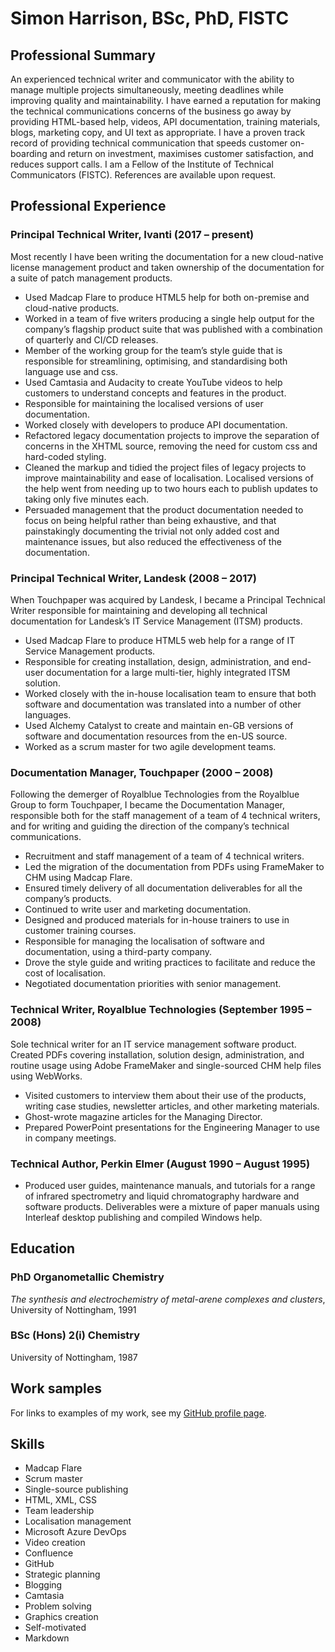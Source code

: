 # Simon Harrison, BSc, PhD, FISTC

## Professional Summary

An experienced technical writer and communicator with the ability to manage multiple projects simultaneously, meeting deadlines while improving quality and maintainability. I have earned a reputation for making the technical communications concerns of the business go away by providing HTML-based help, videos, API documentation, training materials, blogs, marketing copy, and UI text as appropriate. I have a proven track record of providing technical communication that speeds customer on-boarding and return on investment, maximises customer satisfaction, and reduces support calls.
I am a Fellow of the Institute of Technical Communicators (FISTC). References are available upon request.

## Professional Experience
### Principal Technical Writer, Ivanti (2017 – present)

Most recently I have been writing the documentation for a new cloud-native license management product and taken ownership of the documentation for a suite of patch management products.

- Used Madcap Flare to produce HTML5 help for both on-premise and cloud-native products.
- Worked in a team of five writers producing a single help output for the company’s flagship product suite that was published with a combination of quarterly and CI/CD releases.
- Member of the working group for the team’s style guide that is responsible for streamlining, optimising, and standardising both language use and css.
- Used Camtasia and Audacity to create YouTube videos to help customers to understand concepts and features in the product.
- Responsible for maintaining the localised versions of user documentation.
- Worked closely with developers to produce API documentation.
- Refactored legacy documentation projects to improve the separation of concerns in the XHTML source, removing the need for custom css and hard-coded styling.
- Cleaned the markup and tidied the project files of legacy projects to improve maintainability and ease of localisation. Localised versions of the help went from needing up to two hours each to publish updates to taking only five minutes each.
- Persuaded management that the product documentation needed to focus on being helpful rather than being exhaustive, and that painstakingly documenting the trivial not only added cost and maintenance issues, but also reduced the effectiveness of the documentation.

### Principal Technical Writer, Landesk (2008 – 2017)

When Touchpaper was acquired by Landesk, I became a Principal Technical Writer responsible for maintaining and developing all technical documentation for Landesk’s IT Service Management (ITSM) products.
- Used Madcap Flare to produce HTML5 web help for a range of IT Service Management products.
- Responsible for creating installation, design, administration, and end-user documentation for a large multi-tier, highly integrated ITSM solution.
- Worked closely with the in-house localisation team to ensure that both software and documentation was translated into a number of other languages.
- Used Alchemy Catalyst to create and maintain en-GB versions of software and documentation resources from the en-US source.
- Worked as a scrum master for two agile development teams.

### Documentation Manager, Touchpaper (2000 – 2008)
Following the demerger of Royalblue Technologies from the Royalblue Group to form Touchpaper, I became the Documentation Manager, responsible both for the staff management of a team of 4 technical writers, and for writing and guiding the direction of the company’s technical communications.
- Recruitment and staff management of a team of 4 technical writers.
- Led the migration of the documentation from PDFs using FrameMaker to CHM using Madcap Flare.
- Ensured timely delivery of all documentation deliverables for all the company’s products.
- Continued to write user and marketing documentation.
- Designed and produced materials for in-house trainers to use in customer training courses.
- Responsible for managing the localisation of software and documentation, using a third-party company.
- Drove the style guide and writing practices to facilitate and reduce the cost of localisation.
- Negotiated documentation priorities with senior management.

### Technical Writer, Royalblue Technologies (September 1995 – 2008)
Sole technical writer for an IT service management software product. Created PDFs covering installation, solution design, administration, and routine usage using Adobe FrameMaker and single-sourced CHM help files using WebWorks.
- Visited customers to interview them about their use of the products, writing case studies, newsletter articles, and other marketing materials.
- Ghost-wrote magazine articles for the Managing Director.
- Prepared PowerPoint presentations for the Engineering Manager to use in company meetings.

### Technical Author, Perkin Elmer (August 1990 – August 1995)
- Produced user guides, maintenance manuals, and tutorials for a range of infrared spectrometry and liquid chromatography hardware and software products. Deliverables were a mixture of paper manuals using Interleaf desktop publishing and compiled Windows help.

## Education
### PhD Organometallic Chemistry
*The synthesis and electrochemistry of metal-arene complexes and clusters*, University of Nottingham, 1991
### BSc (Hons) 2(i) Chemistry
University of Nottingham, 1987
## Work samples
For links to examples of my work, see my [GitHub profile page](https://github.com/simonharrison789).
## Skills
- Madcap Flare
- Scrum master
- Single-source publishing
- HTML, XML, CSS
- Team leadership
- Localisation management
- Microsoft Azure DevOps
- Video creation
- Confluence
- GitHub
- Strategic planning
- Blogging
- Camtasia
- Problem solving
- Graphics creation
- Self-motivated
- Markdown
